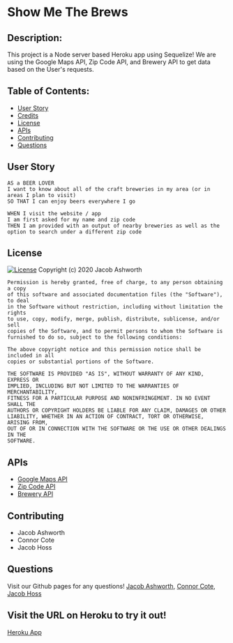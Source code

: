 # Show Me The Brews

  ## Description:
  This project is a Node server based Heroku app using Sequelize! We are using the Google Maps API, Zip Code API, and Brewery API to get data based on the User's requests. 
   
  ## Table of Contents:
  * [User Story](#userstory)
  * [Credits](#credits)
  * [License](#license)
  * [APIs](#apis)
  * [Contributing](#contributing)
  * [Questions](#questions)

  ## User Story

    AS a BEER LOVER
    I want to know about all of the craft breweries in my area (or in areas I plan to visit)
    SO THAT I can enjoy beers everywhere I go

    WHEN I visit the website / app
    I am first asked for my name and zip code
    THEN I am provided with an output of nearby breweries as well as the option to search under a different zip code

  ## License
  [![License](https://img.shields.io/npm/l/express)](https://opensource.org/licenses/MIT)
    Copyright (c) 2020 Jacob Ashworth

    Permission is hereby granted, free of charge, to any person obtaining a copy
    of this software and associated documentation files (the "Software"), to deal
    in the Software without restriction, including without limitation the rights
    to use, copy, modify, merge, publish, distribute, sublicense, and/or sell
    copies of the Software, and to permit persons to whom the Software is
    furnished to do so, subject to the following conditions:

    The above copyright notice and this permission notice shall be included in all
    copies or substantial portions of the Software.

    THE SOFTWARE IS PROVIDED "AS IS", WITHOUT WARRANTY OF ANY KIND, EXPRESS OR
    IMPLIED, INCLUDING BUT NOT LIMITED TO THE WARRANTIES OF MERCHANTABILITY,
    FITNESS FOR A PARTICULAR PURPOSE AND NONINFRINGEMENT. IN NO EVENT SHALL THE
    AUTHORS OR COPYRIGHT HOLDERS BE LIABLE FOR ANY CLAIM, DAMAGES OR OTHER
    LIABILITY, WHETHER IN AN ACTION OF CONTRACT, TORT OR OTHERWISE, ARISING FROM,
    OUT OF OR IN CONNECTION WITH THE SOFTWARE OR THE USE OR OTHER DEALINGS IN THE
    SOFTWARE.

  ## APIs
  * [Google Maps API](https://cloud.google.com/maps-platform/maps)
  * [Zip Code API](http://api.zippopotam.us/)
  * [Brewery API](https://www.openbrewerydb.org/)

  ## Contributing
  * Jacob Ashworth
  * Connor Cote
  * Jacob Hoss

  ## Questions
  Visit our Github pages for any questions! [Jacob Ashworth](https://github.com/jeashwor), [Connor Cote](https://github.com/cotec4), [Jacob Hoss](https://github.com/jacobhoss) 

  ## Visit the URL on Heroku to try it out!

  [Heroku App](TBD)
